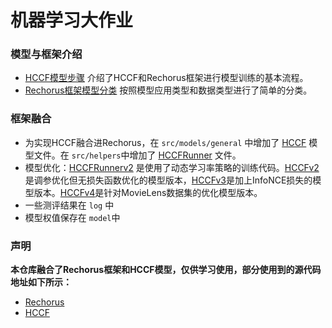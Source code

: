 # 机器学习大作业

### 模型与框架介绍

+ [HCCF模型步骤](https://github.com/lrf23/RecommendGNN/blob/main/HCCF%E6%A8%A1%E5%9E%8B%E6%AD%A5%E9%AA%A4.md) 介绍了HCCF和Rechorus框架进行模型训练的基本流程。
+ [Rechorus框架模型分类](https://github.com/lrf23/RecommendGNN/blob/main/Rechorus%E6%A1%86%E6%9E%B6%E6%A8%A1%E5%9E%8B%E5%88%86%E7%B1%BB.md) 按照模型应用类型和数据类型进行了简单的分类。



### 框架融合

+ 为实现HCCF融合进Rechorus，在 `src/models/general` 中增加了 [HCCF](https://github.com/lrf23/RecommendGNN/blob/main/src/models/general/HCCF.py) 模型文件。在 `src/helpers`中增加了 [HCCFRunner](https://github.com/lrf23/RecommendGNN/blob/main/src/helpers/HCCFRunner.py) 文件。
+ 模型优化：[HCCFRunnerv2](https://github.com/lrf23/RecommendGNN/blob/main/src/helpers/HCCFRunnerv2.py) 是使用了动态学习率策略的训练代码。[HCCFv2](https://github.com/lrf23/RecommendGNN/blob/main/src/models/general/HCCF_v2.py) 是调参优化但无损失函数优化的模型版本，[HCCFv3](https://github.com/lrf23/RecommendGNN/blob/main/src/models/general/HCCF_v3.py)是加上InfoNCE损失的模型版本。[HCCFv4](https://github.com/lrf23/RecommendGNN/blob/main/src/models/general/HCCF_v4.py)是针对MovieLens数据集的优化模型版本。
+ 一些测评结果在 `log` 中
+ 模型权值保存在 `model`中



### 声明
**本仓库融合了Rechorus框架和HCCF模型，仅供学习使用，部分使用到的源代码地址如下所示：**

+ [Rechorus](https://github.com/THUwangcy/ReChorus)
+ [HCCF](https://github.com/akaxlh/HCCF)



